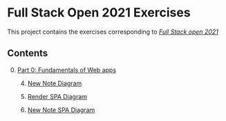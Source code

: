 # Full Stack Open 2021 Exercises

This project contains the exercises corresponding to *[Full Stack open 2021](https://fullstackopen.com/)*

## Contents

0. [Part 0: Fundamentals of Web apps](https://github.com/MaAlonsoA/fullStackOpen/tree/master/part0)

    4. [New Note Diagram](https://github.com/MaAlonsoA/fullStackOpen/blob/master/part0/0.4%20New%20Note.md)

    2. [Render SPA Diagram](https://github.com/MaAlonsoA/fullStackOpen/blob/master/part0/0.5%20SPA.md)

    3. [New Note SPA Diagram](https://github.com/MaAlonsoA/fullStackOpen/blob/master/part0/0.6%20New%20Note%20SPA.md)


